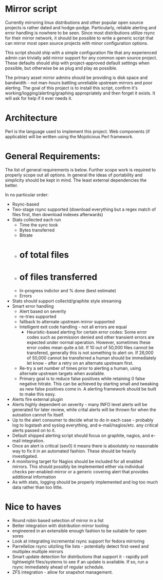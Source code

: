 Mirror script
=============
Currently mirroring linux distributions and other popular open source projects is rather
dated and hodge-podge.  Particularly, reliable alerting and error handling is nowhere to
be seen.  Since most distributions utilize rsync for their mirror network, it should be
possible to write a generic script that can mirror most open source projects with minor
configuration options.

This script should ship with a simple configuration file that any experienced admin can 
trivially add mirror support for any common open source project.  These defaults should
ship with project-approved default settings when possible, but otherwise be as plug and
play as possible.

The primary asset mirror admins should be providing is disk space and bandwidth - not
man-hours battling unreliable upstream mirrors and poor alerting.  The goal of
this project is to install this script, confirm it's working/logging/alerting/graphing
appropriately and then forget it exists.  It will ask for help if it ever needs it.

Architecture
===========
Perl is the language used to implement this project.  Web components (if applicable) will
be written using the Mojolicious Perl framework.


General Requirements:
=====================
The list of general requirements is below.  Further scope work is required to properly
scope out all options.  In general the ideas of portability and simplicity should be kept
in mind.  The least external dependencies the better.

In no particular order:
* Rsync-based
* Two-stage rsync supported (download everything but a regex match of files first, then download indexes afterwards)
* Stats collected each run
  * Time the sync took
  * Bytes transferred
  * Bitrate
  * # of total files
  * # of files transferred
  * In-progress indictor and % done (best estimate)
  * Errors
* Stats should support collectd/graphite style streaming
* Smart error handling
  * Alert based on severity
  * re-tries supported
  * fallback to alternate upstream mirror supported
  * Intelligent exit code handling - not all errors are equal
    * Heuristic-based alerting for certain error codes:  Some error codes such as
      permission denied and other transient errors are expected under normal operation.
      However, sometimes these error codes mean quite a bit.  If 10 out of 50,000 files 
      cannot be transfered, generally this is not something to alert on.  If 26,000 of 
      50,000 cannot be transferred a human should be immediately let know - after a retry
      on an alternate upstream first.
  * Re-try a set number of times prior to alerting a human, using alternate upstream 
    targets when available.
  * Primary goal is to reduce false positives while retaining 0 false negative hitrate. 
    This can be achieved by starting small and tweaking as new false positives come in. A
    alerting framework should be built to make this easy.
* Alerts fire external plugin
* Alerts highly dependent on severity - many INFO level alerts will be generated for later
  review, while crital alerts will be thrown for when the autoation cannot fix itself.
* Up to the alert consumer to decide what to do in each case - probably log to logstash
  and syslog everything, and e-mail/nagios/etc. any critical alerts passed on to it.
* Default shipped alerting script should focus on graphite, nagios, and e-mail
  integration.
* Once an alert is critical (sev0) it means there is absolutely no reasonable way to fix
  it in an automated fashion.  These should be heavily investigated.
* A monitoring target for Nagios should be included for all enabled mirrors.  This should
  possibly be implemented either via individual checks per-enabled-mirror or a generic
  covering alert that provides additional information
* As with stats, logging should be properly implemented and log too much data rather than
  too little.

Nice to haves
=============
* Round robin based selection of mirror in a list
* Better integration with distribution mirror tooling
* engineered in an extensible enough fashion to be suitable for open sores
* Look at integrating incremental rsync support for fedora mirroring
* Parrellelize rsync utiziling file lists - potentially detect first-seed and multiplex
  multiple mirrors
* Smart update detection for distributions that support it - rapidly poll lightweight
  files/systems to see if an update is available.  If so, run a rsync immediately ahead
  of regular schedule.
* ZFS integration - allow for snapshot management.
